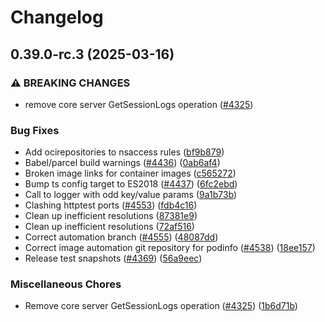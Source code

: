 # Changelog

## 0.39.0-rc.3 (2025-03-16)


### ⚠ BREAKING CHANGES

* remove core server GetSessionLogs operation ([#4325](https://github.com/weaveworks/weave-gitops/issues/4325))

### Bug Fixes

* Add ocirepositories to nsaccess rules ([bf9b879](https://github.com/weaveworks/weave-gitops/commit/bf9b8793dbc5254f8518c65343e4573a53ad4207))
* Babel/parcel build warnings ([#4436](https://github.com/weaveworks/weave-gitops/issues/4436)) ([0ab6af4](https://github.com/weaveworks/weave-gitops/commit/0ab6af4ed55e5644409dda69b2425aff7ac906c8))
* Broken image links for container images ([c565272](https://github.com/weaveworks/weave-gitops/commit/c5652720daeca74790da87b5cce5b84394f8477e))
* Bump ts config target to ES2018 ([#4437](https://github.com/weaveworks/weave-gitops/issues/4437)) ([6fc2ebd](https://github.com/weaveworks/weave-gitops/commit/6fc2ebdde21c1e37b2df28c82e9b77018c111c54))
* Call to logger with odd key/value params ([9a1b73b](https://github.com/weaveworks/weave-gitops/commit/9a1b73bc4886ec6a8c9b5d75b97922d904f6b049))
* Clashing httptest ports ([#4553](https://github.com/weaveworks/weave-gitops/issues/4553)) ([fdb4c16](https://github.com/weaveworks/weave-gitops/commit/fdb4c1600678853dab80610589f92398f6c56d65))
* Clean up inefficient resolutions ([87381e9](https://github.com/weaveworks/weave-gitops/commit/87381e9d1e12cb0682305f089bb2b758d6a449d3))
* Clean up inefficient resolutions ([72af516](https://github.com/weaveworks/weave-gitops/commit/72af516bce0e72e942604ab79459b7232c9dffa5))
* Correct automation branch ([#4555](https://github.com/weaveworks/weave-gitops/issues/4555)) ([48087dd](https://github.com/weaveworks/weave-gitops/commit/48087dd6eaa0277e35e14542a5912903b0118169))
* Correct image automation git repository for podinfo ([#4538](https://github.com/weaveworks/weave-gitops/issues/4538)) ([18ee157](https://github.com/weaveworks/weave-gitops/commit/18ee1578ec7c4376578f2f0e16e7ac0659aa6968))
* Release test snapshots ([#4369](https://github.com/weaveworks/weave-gitops/issues/4369)) ([56a9eec](https://github.com/weaveworks/weave-gitops/commit/56a9eecbda5208767f4efd9eb38a8617e69a0d51))


### Miscellaneous Chores

* Remove core server GetSessionLogs operation ([#4325](https://github.com/weaveworks/weave-gitops/issues/4325)) ([1b6d71b](https://github.com/weaveworks/weave-gitops/commit/1b6d71b83a7ed103037b840f7e050b0b354787ca))

